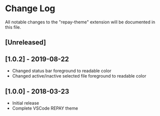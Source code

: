 # Change Log

All notable changes to the "repay-theme" extension will be documented in this file.

## [Unreleased]

## [1.0.2] - 2019-08-22

- Changed status bar foreground to readable color
- Changed active/inactive selected file foreground to readable color

## [1.0.0] - 2018-03-23

- Initial release
- Complete VSCode REPAY theme
